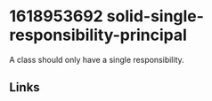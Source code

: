 # 1618953692 solid-single-responsibility-principal

A class should only have a single responsibility.

## Links

